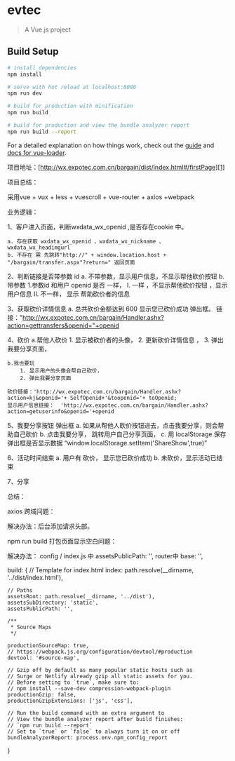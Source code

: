 # evtec

> A Vue.js project

## Build Setup

``` bash
# install dependencies
npm install

# serve with hot reload at localhost:8080
npm run dev

# build for production with minification
npm run build

# build for production and view the bundle analyzer report
npm run build --report
```

For a detailed explanation on how things work, check out the [guide](http://vuejs-templates.github.io/webpack/) and [docs for vue-loader](http://vuejs.github.io/vue-loader).

项目地址：[http://wx.expotec.com.cn/bargain/dist/index.html#/firstPage][1] 

项目总结：

采用vue + vux + less + vuescroll + vue-router + axios +webpack

业务逻辑：

1、客户进入页面，判断wxdata_wx_openid ,是否存在cookie 中。

	a. 存在获取 wxdata_wx_openid 、wxdata_wx_nickname 、 wxdata_wx_headimgurl 
	b. 不存在 需 先跳转"http://" + window.location.host + "/bargain/transfer.aspx"?return=" 返回页面


2、判断链接是否带参数 id
	a. 不带参数，显示用户信息，不显示帮他砍价按钮
	b.带参数
		1.参数id 和用户 openid 是否 一样，
			I. 一样 ，不显示帮他砍价按钮 ，显示用户信息
		 	II. 不一样， 显示 帮助砍价者的信息

3、获取砍价详情信息 
	a. 总共砍价金额达到 600  显示您已砍价成功 弹出框。
	链接："http://wx.expotec.com.cn/bargain/Handler.ashx?action=gettransfers&openid="+openid

4、砍价
	a.帮他人砍价
		1. 显示被砍价者的头像，
		2. 更新砍价详情信息 ，
		3. 弹出我要分享页面，
		
	b.我也要玩
		1. 显示用户的头像会帮自己砍价，
		2. 弹出我要分享页面

	砍价链接：'http://wx.expotec.com.cn/bargain/Handler.ashx?action=kj&openid='+ SelfOpenid+'&toopenid='+ toOpenid;
	显示用户信息链接：  'http://wx.expotec.com.cn/bargain/Handler.ashx?action=getuserinfo&openid='+openid

5、我要分享按钮 弹出框
	a. 如果从帮他人砍价按钮进去，点击我要分享，则会帮助自己砍价
	b. 点击我要分享， 跳转用户自己分享页面，
	c. 用 localStorage 保存弹出框是否显示数据  “window.localStorage.setItem('ShareShow',true)”

6、活动时间结束
	a. 用户有 砍价， 显示您已砍价成功
	b. 未砍价，显示活动已结束		

7、分享


总结：

axios 跨域问题：

解决办法：后台添加请求头部。

npm run  build 打包页面显示空白问题：

解决办法： config / index.js 中  assetsPublicPath: '', router中  base: '',


  build: {
    // Template for index.html
    index: path.resolve(__dirname, '../dist/index.html'),

    // Paths
    assetsRoot: path.resolve(__dirname, '../dist'),
    assetsSubDirectory: 'static',
    assetsPublicPath: '',

    /**
     * Source Maps
     */

    productionSourceMap: true,
    // https://webpack.js.org/configuration/devtool/#production
    devtool: '#source-map',

    // Gzip off by default as many popular static hosts such as
    // Surge or Netlify already gzip all static assets for you.
    // Before setting to `true`, make sure to:
    // npm install --save-dev compression-webpack-plugin
    productionGzip: false,
    productionGzipExtensions: ['js', 'css'],

    // Run the build command with an extra argument to
    // View the bundle analyzer report after build finishes:
    // `npm run build --report`
    // Set to `true` or `false` to always turn it on or off
    bundleAnalyzerReport: process.env.npm_config_report
  }





